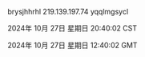 brysjhhrhl 219.139.197.74 yqqlmgsycl

2024年 10月 27日 星期日 20:40:02 CST

2024年 10月 27日 星期日 12:40:02 GMT
